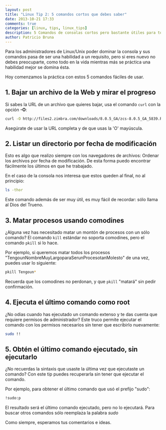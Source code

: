 ```yaml
---
layout: post
title: "Linux Tip 2: 5 comandos cortos que debes saber"
date: 2013-10-21 17:33
comments: true
categories: [linux, tips, linux_tips]
description: 5 Comandos de consolas cortos pero bastante útiles para todos los Sysadmins
author: Patricio Bruna
---
```

Para los administradores de Linux/Unix poder dominar la consola y sus comandos pasa de ser una habilidad a un requisito, pero si eres nuevo no debes preocuparte, como todo en la vida mientras más se práctica una habilidad mejor se domina ésta.

Hoy comenzamos la práctica con estos 5 comandos fáciles de usar.

## 1. Bajar un archivo de la Web y mirar el progreso

Si sabes la URL de un archivo que quieres bajar, usa el comando ``curl`` con la opción **-O**:

```bash
curl -O http://files2.zimbra.com/downloads/8.0.5_GA/zcs-8.0.5_GA_5839.RHEL6_64.20130910123908.tgz
```

Asegúrate de usar la URL completa y de que usas la 'O' mayúscula.

## 2. Listar un directorio por fecha de modificación
Esto es algo que realizo siempre con los navegadores de archivos: Ordenar los archivos por fecha de modificación. De esta forma puedo encontrar fácilmente los últimos en que he trabajado.

En el caso de la consola nos interesa que estos queden al final, no al principio:

```bash
ls -thor
```

Este comando además de ser muy útil, es muy fácil de recordar: sólo llama al Dios del Trueno.

## 3. Matar procesos usando comodines
¿Alguna vez has necesitado matar un montón de procesos con un sólo comando? El comando ``kill`` estándar no soporta comodines, pero el comando ``pkill`` si lo hace.

Por ejemplo, si queremos matar todos los procesos "TengounNombreMuyLargoparaSerunProcesotanMolesto" de una vez, puedes usar lo siguiente:

```bash
pkill Tengoun*
```

Recuerda que los comodines no perdonan, y que ``pkill`` "matará" sin pedir confirmación.

## 4. Ejecuta el último comando como root
¿No odias cuando has ejecutado un comando extenso y te das cuenta que requiere permisos de administrador? Este truco permite ejecutar el comando con los permisos necesarios sin tener que escribirlo nuevamente:

```bash
sudo !!
```

## 5. Obtén el último comando ejecutado, sin ejecutarlo
¿No recuerdas la sintaxis que usaste la última vez que ejecutaste un comando? Con este tip puedes recuperarla sin tener que ejecutar el comando.

Por ejemplo, para obtener el último comando que usó el prefijo "sudo":

```bash
!sudo:p
```

El resultado será el último comando ejecutado, pero no lo ejecutará. Para buscar otros comandos sólo reemplaza la palabra _sudo_


Como siempre, esperamos tus comentarios e ideas.

